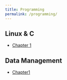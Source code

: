 ```yaml
---
title: Programming
permalink: /programming/
---
```


## Linux & C

- [Chapter 1](/lectures/c_chapter1/)

## Data Management

- [Chapter1](/lectures/data_chapter1/)
